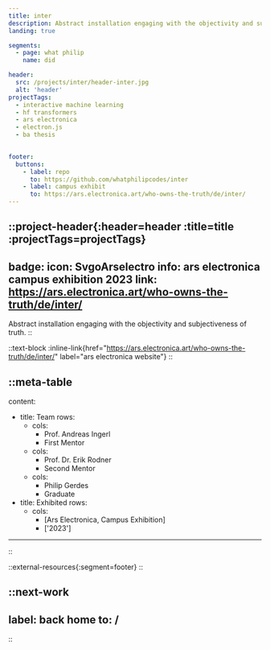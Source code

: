 ```yaml
---
title: inter
description: Abstract installation engaging with the objectivity and subjectiveness of truth.
landing: true

segments:
  - page: what philip
    name: did

header:
  src: /projects/inter/header-inter.jpg
  alt: 'header'
projectTags:
  - interactive machine learning
  - hf transformers
  - ars electronica
  - electron.js
  - ba thesis
  

footer:
  buttons:
    - label: repo
      to: https://github.com/whatphilipcodes/inter
    - label: campus exhibit
      to: https://ars.electronica.art/who-owns-the-truth/de/inter/
---
```


::project-header{:header=header :title=title :projectTags=projectTags}
---
badge:
  icon: SvgoArselectro
  info: ars electronica campus exhibition 2023
  link: https://ars.electronica.art/who-owns-the-truth/de/inter/
---
Abstract installation engaging with the objectivity and subjectiveness of truth.
::

::text-block
:inline-link{href="https://ars.electronica.art/who-owns-the-truth/de/inter/" label="ars electronica website"}
::

::meta-table
---
content:
  - title: Team
    rows:
      - cols: 
        - Prof. Andreas Ingerl
        - First Mentor
      - cols: 
        - Prof. Dr. Erik Rodner
        - Second Mentor
      - cols: 
        - Philip Gerdes
        - Graduate
  - title: Exhibited
    rows: 
      - cols: 
        - [Ars Electronica, Campus Exhibition]
        - ['2023']
---
::

::external-resources{:segment=footer}
::

::next-work
---
label: back home
to: /
---
::

